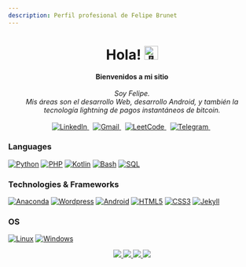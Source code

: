 ```yaml
---
description: Perfil profesional de Felipe Brunet
---
```



<h1 align="center">Hola! <img src="https://github.com/wervlad/wervlad/assets/24524555/766d336d-b87d-44ba-807c-c51de2bc6b4d" width="28px" alt="👋"></h1>

<p align="center">
    <b>Bienvenidos a mi sitio</b><br><br>
    <i>
        Soy Felipe.<br>
        Mis áreas son el desarrollo Web, desarrollo Android, y también la tecnología lightning de pagos instantáneos de bitcoin.<br>
    </i><br>
    <a href="https://www.linkedin.com/in/felipebrunet/" target="_blank">
        <img src="https://img.shields.io/badge/LinkedIn-blue?style=for-the-badge&logo=linkedin" alt="LinkedIn">
    </a>&nbsp;
    <a href="mailto:felipe.brunet@gmail.com" target="_blank">
        <img src="https://img.shields.io/badge/Gmail-D14836?style=for-the-badge&logo=gmail&logoColor=white" alt="Gmail">
    </a>&nbsp;
    <a href="https://wa.me/56975716284" target="_blank">
        <img src="https://img.shields.io/badge/whatsapp-darkblue?style=for-the-badge&logo=whatsapp" alt="LeetCode">
    </a>&nbsp;
    <a href="https://t.me/sandbeach123" target="_blank">
        <img src="https://img.shields.io/badge/telegram-blue?style=for-the-badge&logo=telegram" alt="Telegram">
    </a>&nbsp;
</p>

### Languages
[![Python](https://img.shields.io/badge/python-black?style=for-the-badge&logo=python)](https://github.com/felipebrunet)
[![PHP](https://img.shields.io/badge/PHP-777BB4?style=for-the-badge&logo=php&logoColor=white)](https://github.com/felipebrunet)
[![Kotlin](https://img.shields.io/badge/Kotlin-black?style=for-the-badge&logo=Kotlin)](https://github.com/felipebrunet)
[![Bash](https://img.shields.io/badge/bash-black?style=for-the-badge&logo=gnu-bash&logoColor=white)](https://github.com/felipebrunet)
[![SQL](https://img.shields.io/badge/sql-black?style=for-the-badge&logo=mysql)](https://github.com/felipebrunet)

### Technologies & Frameworks
[![Anaconda](https://img.shields.io/badge/anaconda-black?style=for-the-badge&logo=anaconda)](https://hub.docker.com/u/felipebrunet)
[![Wordpress](https://img.shields.io/badge/wordpress-black?style=for-the-badge&logo=wordpress)](https://github.com/felipebrunet)
[![Android](https://img.shields.io/badge/android-black?style=for-the-badge&logo=android)](https://github.com/felipebrunet)
[![HTML5](https://img.shields.io/badge/html5-black?style=for-the-badge&logo=html5)](https://hub.docker.com/u/felipebrunet)
[![CSS3](https://img.shields.io/badge/css3-black?style=for-the-badge&logo=css3)](https://hub.docker.com/u/felipebrunet)
[![Jekyll](https://img.shields.io/badge/jekyll-black?style=for-the-badge&logo=jekyll)](https://hub.docker.com/u/felipebrunet)

### OS
[![Linux](https://img.shields.io/badge/linux-black?style=for-the-badge&logo=Linux)](https://github.com/felipebrunet)
[![Windows](https://img.shields.io/badge/Windows-black?style=for-the-badge&logo=Windows)](https://github.com/felipebrunet)

<!-- <details> -->
<p align="center">
  <a href="https://github.com/felipebrunet">
    <img src="http://github-profile-summary-cards.vercel.app/api/cards/profile-details?username=felipebrunet&theme=transparent" />
  </a>
  <a href="https://github.com/felipebrunet">
    <img src="https://github-readme-streak-stats.herokuapp.com/?user=felipebrunet&hide_border=true&card_width=338&theme=transparent" />
  </a>
  <a href="https://github.com/felipebrunet">
    <img src="http://github-profile-summary-cards.vercel.app/api/cards/stats?username=felipebrunet&theme=transparent" />
  </a>
  <a href="https://github.com/felipebrunet">
    <img src="https://github-readme-stats.vercel.app/api/top-langs/?username=felipebrunet&langs_count=10"/>
  </a>
</p>
<!-- </details> -->

<!--

- 🔭 I’m currently working on ...
- 🌱 I’m currently learning ...
- 👯 I’m looking to collaborate on ...
- 🤔 I’m looking for help with ...
- 💬 Ask me about ...
- 📫 How to reach me: ...
- 😄 Pronouns: ...
- ⚡ Fun fact: ...
-->
